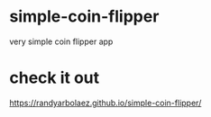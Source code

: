 # simple-coin-flipper
very simple coin flipper app
# check it out
https://randyarbolaez.github.io/simple-coin-flipper/

